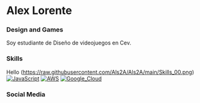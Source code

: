 # Alex Lorente
### Design and Games


Soy estudiante de Diseño de videojuegos en Cev.


### Skills
Hello (https://raw.githubusercontent.com/Als2A/Als2A/main/Skills_00.png) <br>
[![JavaScript](https://img.shields.io/badge/JavaScript-F7DF1E?style=for-the-badge&logo=javascript&logoColor=white&labelColor=101010)]()
[![AWS](https://img.shields.io/badge/AWS-232F3E?style=for-the-badge&logo=amazon-aws&logoColor=white&labelColor=101010)]()
[![Google_Cloud](https://img.shields.io/badge/Google_Cloud-4285F4?style=for-the-badge&logo=googlecloud&logoColor=white&labelColor=101010)]()

### Social Media
